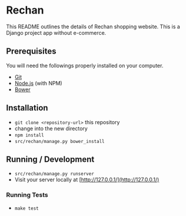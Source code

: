# Rechan

This README outlines the details of Rechan shopping website.
This is a Django project app without e-commerce.

## Prerequisites

You will need the followings properly installed on your computer.

* [Git](http://git-scm.com/)
* [Node.js](http://nodejs.org/) (with NPM)
* [Bower](http://bower.io/)

## Installation

* `git clone <repository-url>` this repository
* change into the new directory
* `npm install`
* `src/rechan/manage.py bower_install`

## Running / Development

* `src/rechan/manage.py runserver`
* Visit your server locally at [http://127.0.0.1/](http://127.0.0.1/)

### Running Tests

* `make test`
